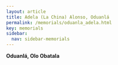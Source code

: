 ```yaml
---
layout: article
title: Adela (La China) Alonso, Oduanlá
permalink: /memorials/oduanla_adela.html
key: memorials
sidebar:
  nav: sidebar-memorials
---
```


**Oduanlá, Olo Obatala**
